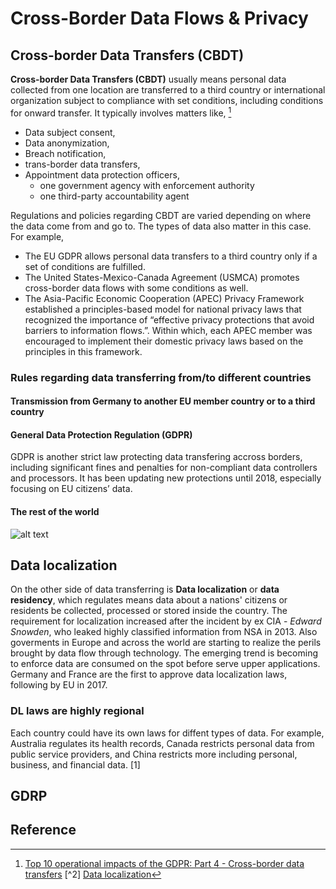 # Cross-Border Data Flows & Privacy

## Cross-border Data Transfers (CBDT)

**Cross-border Data Transfers (CBDT)** usually means personal data collected from one location are transferred to a third country or international organization subject to compliance with set conditions, including conditions for onward transfer. It typically involves matters like, [^1]

* Data subject consent,
* Data anonymization,
* Breach notification,
* trans-border data transfers,
* Appointment data protection officers,
  * one government agency with enforcement authority
  * one third-party accountability agent

Regulations and policies regarding CBDT are varied depending on where the data come from and go to. The types of data also matter in this case. For example,

* The EU GDPR allows personal data transfers to a third country only if a set of conditions are fulfilled.
* The United States-Mexico-Canada Agreement (USMCA) promotes cross-border data flows with some conditions as well.
* The Asia-Pacific Economic Cooperation (APEC) Privacy Framework established a principles-based model for national privacy laws that recognized the importance of “effective privacy protections that avoid barriers to information flows.”. Within which, each APEC member was encouraged to implement their domestic privacy laws based on the principles in this framework.

### Rules regarding data transferring from/to different countries
#### Transmission from Germany to another EU member country or to a third country
#### General Data Protection Regulation (GDPR)
GDPR is another strict law protecting data transfering accross borders, including significant fines and penalties for non-compliant data controllers and processors. It has been updating new protections until 2018, especially focusing on EU citizens’ data.
#### The rest of the world

![alt text](http://url/to/img.png)

## Data localization
On the other side of data transferring is **Data localization** or **data residency**, which regulates means data about a nations' citizens or residents be collected, processed or stored inside the country. The requirement for localization increased after the incident by ex CIA - *Edward Snowden*, who leaked highly classified information from NSA in 2013. Also goverments in Europe and across the world are starting to realize the perils brought by data flow through technology. The emerging trend is becoming to enforce data are consumed on the spot before serve upper applications. Germany and France are the first to approve data localization laws, following by EU in 2017.

### DL laws are highly regional
Each country could have its own laws for diffent types of data. For example, Australia regulates its health records, Canada restricts personal data from public service providers, and China restricts more including personal, business, and financial data. [1]

## GDRP 


## Reference
[^1]: [Top 10 operational impacts of the GDPR: Part 4 - Cross-border data transfers](https://iapp.org/news/a/top-10-operational-impacts-of-the-gdpr-part-4-cross-border-data-transfers/)
[^2] [Data localization](https://en.wikipedia.org/wiki/Data_localization)

